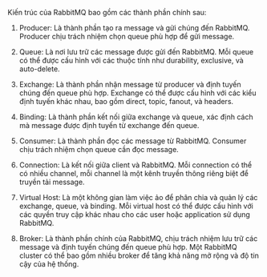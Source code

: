 Kiến trúc của RabbitMQ bao gồm các thành phần chính sau:

1. Producer: Là thành phần tạo ra message và gửi chúng đến RabbitMQ. Producer chịu trách nhiệm chọn queue phù hợp để gửi message.

2. Queue: Là nơi lưu trữ các message được gửi đến RabbitMQ. Mỗi queue có thể được cấu hình với các thuộc tính như durability, exclusive, và auto-delete.

3. Exchange: Là thành phần nhận message từ producer và định tuyến chúng đến queue phù hợp. Exchange có thể được cấu hình với các kiểu định tuyến khác nhau, bao gồm direct, topic, fanout, và headers.

4. Binding: Là thành phần kết nối giữa exchange và queue, xác định cách mà message được định tuyến từ exchange đến queue.

5. Consumer: Là thành phần đọc các message từ RabbitMQ. Consumer chịu trách nhiệm chọn queue cần đọc message.

6. Connection: Là kết nối giữa client và RabbitMQ. Mỗi connection có thể có nhiều channel, mỗi channel là một kênh truyền thông riêng biệt để truyền tải message.

7. Virtual Host: Là một không gian làm việc ảo để phân chia và quản lý các exchange, queue, và binding. Mỗi virtual host có thể được cấu hình với các quyền truy cập khác nhau cho các user hoặc application sử dụng RabbitMQ.

8. Broker: Là thành phần chính của RabbitMQ, chịu trách nhiệm lưu trữ các message và định tuyến chúng đến queue phù hợp. Một RabbitMQ cluster có thể bao gồm nhiều broker để tăng khả năng mở rộng và độ tin cậy của hệ thống.